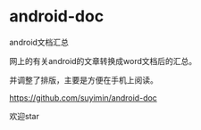 # android-doc
android文档汇总

网上的有关android的文章转换成word文档后的汇总。

并调整了排版，主要是方便在手机上阅读。

https://github.com/suyimin/android-doc

欢迎star
